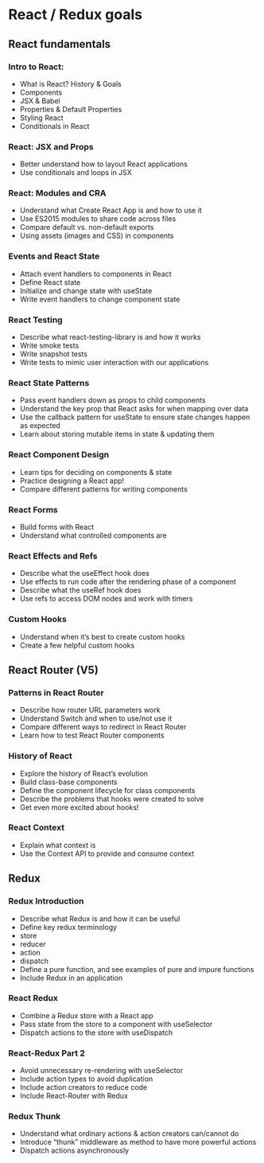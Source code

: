 # React / Redux goals
## React fundamentals
### Intro to React:

-   What is React? History & Goals
-   Components
-   JSX & Babel
-   Properties & Default Properties
-   Styling React
-   Conditionals in React

### React: JSX and Props
-   Better understand how to layout React applications
-   Use conditionals and loops in JSX

### React: Modules and CRA
-   Understand what Create React App is and how to use it
-   Use ES2015 modules to share code across files
-   Compare default vs. non-default exports
-   Using assets (images and CSS) in components

### Events and React State
-   Attach event handlers to components in React
-   Define React state
-   Initialize and change state with useState
-   Write event handlers to change component state   

### React Testing
-   Describe what react-testing-library is and how it works
-   Write smoke tests
-   Write snapshot tests
-   Write tests to mimic user interaction with our applications

### React State Patterns
-   Pass event handlers down as props to child components
-   Understand the key prop that React asks for when mapping over data
-   Use the callback pattern for useState to ensure state changes happen as expected
-   Learn about storing mutable items in state & updating them

### React Component Design
-   Learn tips for deciding on components & state
-   Practice designing a React app!
-   Compare different patterns for writing components
### React Forms
-   Build forms with React
-   Understand what controlled components are

### React Effects and Refs
-   Describe what the useEffect hook does
-   Use effects to run code after the rendering phase of a component
-   Describe what the useRef hook does
-   Use refs to access DOM nodes and work with timers

### Custom Hooks
-   Understand when it’s best to create custom hooks
-   Create a few helpful custom hooks

## React Router (V5)
### Patterns in React Router
-   Describe how router URL parameters work
-   Understand Switch and when to use/not use it
-   Compare different ways to redirect in React Router
-   Learn how to test React Router components

### History of React
-   Explore the history of React’s evolution
-   Build class-base components
-   Define the component lifecycle for class components
-   Describe the problems that hooks were created to solve
-   Get even more excited about hooks!
### React Context
-   Explain what context is
-   Use the Context API to provide and consume context

## Redux
### Redux Introduction
-   Describe what Redux is and how it can be useful
-   Define key redux terminology
   -   store
   -   reducer
   -   action
   -   dispatch
-   Define a pure function, and see examples of pure and impure functions
-   Include Redux in an application

### React Redux
-   Combine a Redux store with a React app
-   Pass state from the store to a component with useSelector
-   Dispatch actions to the store with useDispatch
### React-Redux Part 2
-   Avoid unnecessary re-rendering with useSelector
-   Include action types to avoid duplication
-   Include action creators to reduce code
-   Include React-Router with Redux

### Redux Thunk
-   Understand what ordinary actions & action creators can/cannot do
-   Introduce “thunk” middleware as method to have more powerful actions
-   Dispatch actions asynchronously